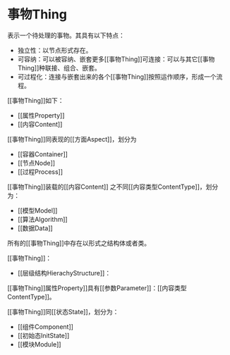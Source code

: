 # 事物Thing


表示一个待处理的事物。其具有以下特点：
- 独立性：以节点形式存在。
- 可容纳：可以被容纳、嵌套更多[[事物Thing]]可连接：可以与其它[[事物Thing]]种联接、组合、嵌套。
- 可过程化：连接与嵌套出来的各个[[事物Thing]]按照运作顺序，形成一个流程。

[[事物Thing]]如下：
- [[属性Property]]
- [[内容Content]]

[[事物Thing]]同表现的[[方面Aspect]]，划分为
- [[容器Container]]
- [[节点Node]]
- [[过程Process]]

[[事物Thing]]装载的[[内容Content]]
之不同[[内容类型ContentType]]，划分为：
- [[模型Model]]
- [[算法Algorithm]]
- [[数据Data]]





所有的[[事物Thing]]中存在以形式之结构体或者类。

[[事物Thing]]：
- [[层级结构HierachyStructure]]：


[[事物Thing]]属性Property]]具有[[参数Parameter]]：[[内容类型ContentType]]。

[[事物Thing]]同[[状态State]]，划分为：
- [[组件Component]]
- [[初始态InitState]]
- [[模块Module]]

